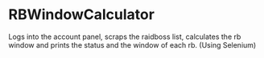 # RBWindowCalculator
Logs into the account panel, scraps the raidboss list, calculates the rb window and prints the status and the window of each rb. (Using Selenium)
